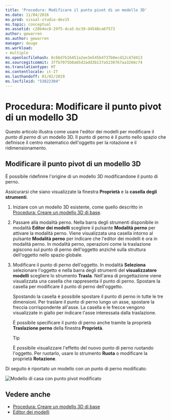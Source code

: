 ```yaml
---
title: 'Procedura: Modificare il punto pivot di un modello 3D'
ms.date: 11/04/2016
ms.prod: visual-studio-dev15
ms.topic: conceptual
ms.assetid: c20b4ec8-29f5-4ca5-bc39-d4548ca6f573
author: gewarren
ms.author: gewarren
manager: douge
ms.workload:
- multiple
ms.openlocfilehash: 8c66d7b16451a2ee3e545b4737b0ecd12c47d413
ms.sourcegitcommit: 37fb7075b0a65d2add3b137a5230767aa3266c74
ms.translationtype: HT
ms.contentlocale: it-IT
ms.lasthandoff: 01/02/2019
ms.locfileid: "53822304"
---
```

# <a name="how-to-modify-the-pivot-point-of-a-3d-model"></a>Procedura: Modificare il punto pivot di un modello 3D

Questo articolo illustra come usare l'editor dei modelli per modificare il *punto di perno* di un modello 3D. Il punto di perno è il punto nello spazio che definisce il centro matematico dell'oggetto per la rotazione e il ridimensionamento.

## <a name="modify-the-pivot-point-of-a-3d-model"></a>Modificare il punto pivot di un modello 3D

È possibile ridefinire l'origine di un modello 3D modificandone il punto di perno.

Assicurarsi che siano visualizzate la finestra **Proprietà** e la **casella degli strumenti**.

1.  Iniziare con un modello 3D esistente, come quello descritto in [Procedura: Creare un modello 3D di base](../designers/how-to-create-a-basic-3-d-model.md).

2.  Passare alla modalità perno. Nella barra degli strumenti disponibile in modalità **Editor dei modelli** scegliere il pulsante **Modalità perno** per attivare la modalità perno. Viene visualizzata una casella intorno al pulsante **Modalità perno** per indicare che l'editor dei modelli è ora in modalità perno. In modalità perno, operazioni come la traslazione agiscono sul punto di perno dell'oggetto anziché sulla struttura dell'oggetto nello spazio globale.

3.  Modificare il punto di perno dell'oggetto. In modalità **Seleziona** selezionare l'oggetto e nella barra degli strumenti del **visualizzatore modelli** scegliere lo strumento **Trasla**. Nell'area di progettazione viene visualizzata una casella che rappresenta il punto di perno. Spostare la casella per modificare il punto di perno dell'oggetto.

     Spostando la casella è possibile spostare il punto di perno in tutte le tre dimensioni. Per traslare il punto di perno lungo un asse, spostare la freccia corrispondente all'asse. La casella e le frecce vengono visualizzate in giallo per indicare l'asse interessata dalla traslazione.

     È possibile specificare il punto di perno anche tramite la proprietà **Traslazione perno** della finestra **Proprietà**.

    > [!TIP]
    > È possibile visualizzare l'effetto del nuovo punto di perno ruotando l'oggetto. Per ruotarlo, usare lo strumento **Ruota** o modificare la proprietà **Rotazione**.

Di seguito è riportato un modello con un punto di perno modificato:

![Modello di casa con punto pivot modificato](../designers/media/digit-modified-model.png)

## <a name="see-also"></a>Vedere anche

- [Procedura: Creare un modello 3D di base](../designers/how-to-create-a-basic-3-d-model.md)
- [Editor dei modelli](../designers/model-editor.md)